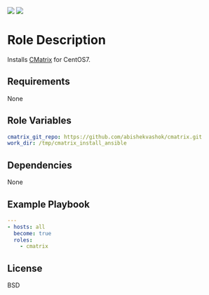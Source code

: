 [![](https://github.com/ansible-roles-matsumura/cmatrix/workflows/Build/badge.svg)](https://github.com/ansible-roles-matsumura/cmatrix/actions?query=workflow%3ABuild)
[![](https://github.com/ansible-roles-matsumura/cmatrix/workflows/Lint/badge.svg)](https://github.com/ansible-roles-matsumura/cmatrix/actions?query=workflow%3ALint)

Role Description
=========

Installs [CMatrix](https://github.com/abishekvashok/cmatrix) for CentOS7.

Requirements
------------

None

Role Variables
--------------

```YAML
cmatrix_git_repo: https://github.com/abishekvashok/cmatrix.git
work_dir: /tmp/cmatrix_install_ansible
```

Dependencies
------------

None

Example Playbook
----------------

```YAML
---
- hosts: all
  become: true
  roles:
    - cmatrix
```

License
-------

BSD
